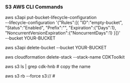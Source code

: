 ### S3 AWS CLI Commands

aws s3api put-bucket-lifecycle-configuration \
 --lifecycle-configuration '{"Rules":[{
"ID":"empty-bucket",
"Status":"Enabled",
"Prefix":"",
"Expiration":{"Days":1},
"NoncurrentVersionExpiration":{"NoncurrentDays":1}
}]}' \
 --bucket YOUR-BUCKET

aws s3api delete-bucket --bucket YOUR-BUCKET

aws cloudformation delete-stack --stack-name CDKToolkit

aws s3 ls | grep cdk-hnb # copy the name

aws s3 rb --force s3://<name> # <replace the name here>
